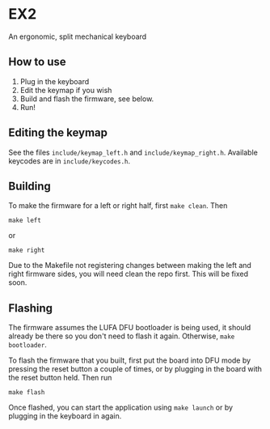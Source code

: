 # EX2

An ergonomic, split mechanical keyboard

## How to use
1. Plug in the keyboard
2. Edit the keymap if you wish
3. Build and flash the firmware, see below.
4. Run!

## Editing the keymap
See the files `include/keymap_left.h` and `include/keymap_right.h`. Available keycodes are in `include/keycodes.h`.

## Building
To make the firmware for a left or right half, first `make clean`. Then

`make left`

or

`make right`

Due to the Makefile not registering changes between making the left and right firmware sides, you will need clean the repo first. This will be fixed soon.

## Flashing
The firmware assumes the LUFA DFU bootloader is being used, it should already be there so you don't need to flash it again. Otherwise, `make bootloader`.

To flash the firmware that you built, first put the board into DFU mode by pressing the reset button a couple of times, or by plugging in the board with the reset button held. Then run

`make flash`

Once flashed, you can start the application using `make launch` or by plugging in the keyboard in again.
